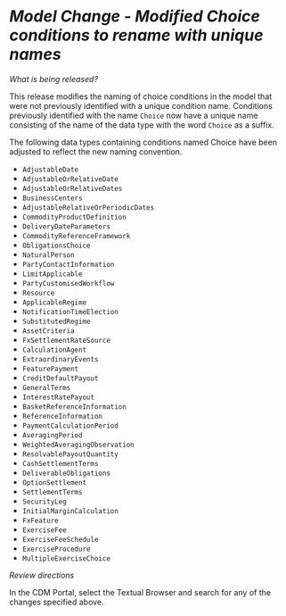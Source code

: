 # *Model Change - Modified Choice conditions to rename with unique names*
_What is being released?_

This release modifies the naming of choice conditions in the model that were not previously identified with a unique condition name.  Conditions previously identified with the name `Choice` now have a unique name consisting of the name of the data type with the word `Choice` as a suffix.

The following data types containing conditions named Choice have been adjusted to reflect the new naming convention.

- `AdjustableDate`
- `AdjustableOrRelativeDate`
- `AdjustableOrRelativeDates`
- `BusinessCenters`
- `AdjustableRelativeOrPeriodicDates`
- `CommodityProductDefinition`
- `DeliveryDateParameters`
- `CommodityReferenceFramework`
- `ObligationsChoice`
- `NaturalPerson`
- `PartyContactInformation`
- `LimitApplicable`
- `PartyCustomisedWorkflow`
- `Resource`
- `ApplicableRegime`
- `NotificationTimeElection`
- `SubstitutedRegime`
- `AssetCriteria`
- `FxSettlementRateSource`
- `CalculationAgent`
- `ExtraordinaryEvents`
- `FeaturePayment`
- `CreditDefaultPayout`
- `GeneralTerms`
- `InterestRatePayout`
- `BasketReferenceInformation`
- `ReferenceInformation`
- `PaymentCalculationPeriod`
- `AveragingPeriod`
- `WeightedAveragingObservation`
- `ResolvablePayoutQuantity`
- `CashSettlementTerms`
- `DeliverableObligations`
- `OptionSettlement`
- `SettlementTerms`
- `SecurityLeg`
- `InitialMarginCalculation`
- `FxFeature`
- `ExerciseFee`
- `ExerciseFeeSchedule`
- `ExerciseProcedure`
- `MultipleExerciseChoice`

_Review directions_

In the CDM Portal, select the Textual Browser and search for any of the changes specified above. 

